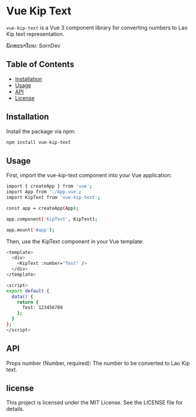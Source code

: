 # Vue Kip Text

`vue-kip-text` is a Vue 3 component library for converting numbers to Lao Kip text representation.

ພັດທະນາໂດຍ: SornDev

## Table of Contents

- [Installation](#installation)
- [Usage](#usage)
- [API](#api)
- [License](#license)

## Installation

Install the package via npm:

```bash
npm install vue-kip-text
```

## Usage
First, import the vue-kip-text component into your Vue application:

```bash
import { createApp } from 'vue';
import App from './App.vue';
import KipText from 'vue-kip-text';

const app = createApp(App);

app.component('KipText', KipText);

app.mount('#app');
```

Then, use the KipText component in your Vue template:

```bash
<template>
  <div>
    <KipText :number="Test" />
  </div>
</template>

<script>
export default {
  data() {
    return {
      Test: 123456789
    };
  }
};
</script>
```

## API

Props
number (Number, required): The number to be converted to Lao Kip text.

## license
This project is licensed under the MIT License. See the LICENSE file for details.
